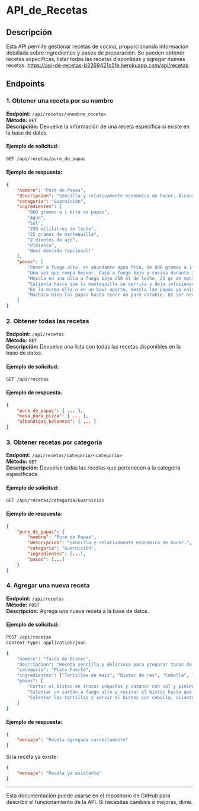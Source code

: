 # API_de_Recetas
## Descripción

Esta API permite gestionar recetas de cocina, proporcionando información detallada sobre ingredientes y pasos de preparación. Se pueden obtener recetas específicas, listar todas las recetas disponibles y agregar nuevas recetas.
https://api-de-recetas-b2269421c5fe.herokuapp.com/api/recetas
## Endpoints

### 1. Obtener una receta por su nombre

**Endpoint:** `/api/recetas/<nombre_receta>`\
**Método:** `GET`\
**Descripción:** Devuelve la información de una receta específica si existe en la base de datos.

#### Ejemplo de solicitud:

```bash
GET /api/recetas/pure_de_papas
```

#### Ejemplo de respuesta:

```json
{
    "nombre": "Puré de Papas",
    "descripcion": "Sencilla y relativamente económica de hacer. Alcanza para 5 personas o más.",
    "categoria": "Guarnición",
    "ingredientes": [
        "800 gramos a 1 kilo de papas",
        "Agua",
        "Sal",
        "250 mililitros de leche",
        "25 gramos de mantequilla",
        "2 dientes de ajo",
        "Pimienta",
        "Nuez moscada (opcional)"
    ],
    "pasos": [
        "Poner a fuego alto, en abundante agua fría, de 800 gramos a 1 kilo de papas peladas junto a dos cucharadas bien cargadas de sal de grano.",
        "Una vez que rompa hervor, baja a fuego bajo y cocina durante 30 minutos o hasta que las papas estén bien tiernas. Colar y retirar el exceso de líquido.",
        "Mezcla en una olla a fuego bajo 250 ml de leche, 25 gr de mantequilla, 2 dientes de ajo, pimienta (al gusto) y nuez moscada (al gusto).",
        "Calienta hasta que la mantequilla se derrita y deja infusionar a fuego bajo por 5 minutos o hasta que esté bien caliente. La leche no debe hervir.",
        "En la misma olla o en un bowl aparte, mezcla las papas ya coladas y la infusión.",
        "Machaca bien las papas hasta tener un puré untable. De ser necesario, volver al fuego unos minutos para calentarse de nuevo."
    ]
}
```

### 2. Obtener todas las recetas

**Endpoint:** `/api/recetas`\
**Método:** `GET`\
**Descripción:** Devuelve una lista con todas las recetas disponibles en la base de datos.

#### Ejemplo de solicitud:

```bash
GET /api/recetas
```

#### Ejemplo de respuesta:

```json
{
    "pure_de_papas": { ... },
    "masa_para_pizza": { ... },
    "albondigas_bolonesa": { ... }
}
```

### 3. Obtener recetas por categoría

**Endpoint:** `/api/recetas/categoria/<categoria>`\
**Método:** `GET`\
**Descripción:** Devuelve todas las recetas que pertenecen a la categoría especificada.

#### Ejemplo de solicitud:

```bash
GET /api/recetas/categoria/Guarnición
```

#### Ejemplo de respuesta:

```json
{
    "pure_de_papas": {
        "nombre": "Puré de Papas",
        "descripcion": "Sencilla y relativamente económica de hacer.",
        "categoria": "Guarnición",
        "ingredientes": [...],
        "pasos": [...]
    }
}
```

### 4. Agregar una nueva receta

**Endpoint:** `/api/recetas`\
**Método:** `POST`\
**Descripción:** Agrega una nueva receta a la base de datos.

#### Ejemplo de solicitud:

```bash
POST /api/recetas
Content-Type: application/json

{
    "nombre": "Tacos de Bistec",
    "descripcion": "Receta sencilla y deliciosa para preparar tacos de bistec.",
    "categoria": "Plato Fuerte",
    "ingredientes": ["Tortillas de maíz", "Bistec de res", "Cebolla", "Cilantro", "Limón", "Salsa"],
    "pasos": [
        "Cortar el bistec en trozos pequeños y sazonar con sal y pimienta.",
        "Calentar un sartén a fuego alto y cocinar el bistec hasta que esté bien dorado.",
        "Calentar las tortillas y servir el bistec con cebolla, cilantro y salsa al gusto."
    ]
}
```

#### Ejemplo de respuesta:

```json
{
    "mensaje": "Receta agregada correctamente"
}
```

Si la receta ya existe:

```json
{
    "mensaje": "Receta ya existente"
}
```

---

Esta documentación puede usarse en el repositorio de GitHub para describir el funcionamiento de la API. Si necesitas cambios o mejoras, dime.


